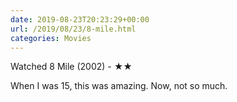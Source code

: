 ```yaml
---
date: 2019-08-23T20:23:29+00:00
url: /2019/08/23/8-mile.html
categories: Movies
---
```

Watched 8 Mile (2002) - ★★

When I was 15, this was amazing. Now, not so much.


